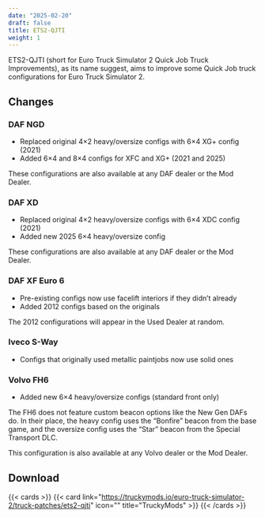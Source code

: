 ```yaml
---
date: "2025-02-20"
draft: false
title: ETS2-QJTI
weight: 1
---
```


ETS2-QJTI (short for Euro Truck Simulator 2 Quick Job Truck Improvements), as its name suggest, aims to improve some Quick Job truck configurations for Euro Truck Simulator 2.

## Changes

### DAF NGD

* Replaced original 4×2 heavy/oversize configs with 6×4 XG+ config (2021)
* Added 6×4 and 8×4 configs for XFC and XG+ (2021 and 2025)

These configurations are also available at any DAF dealer or the Mod Dealer.

### DAF XD

* Replaced original 4×2 heavy/oversize configs with 6×4 XDC config (2021)
* Added new 2025 6×4 heavy/oversize config

These configurations are also available at any DAF dealer or the Mod Dealer.

### DAF XF Euro 6

* Pre-existing configs now use facelift interiors if they didn’t already
* Added 2012 configs based on the originals

The 2012 configurations will appear in the Used Dealer at random.

### Iveco S-Way

* Configs that originally used metallic paintjobs now use solid ones

### Volvo FH6

* Added new 6×4 heavy/oversize configs (standard front only)

The FH6 does not feature custom beacon options like the New Gen DAFs do. In their place, the heavy config uses the “Bonfire” beacon from the base game, and the oversize config uses the “Star” beacon from the Special Transport DLC.

This configuration is also available at any Volvo dealer or the Mod Dealer.

## Download

{{< cards >}}
 {{< card link="https://truckymods.io/euro-truck-simulator-2/truck-patches/ets2-qjti" icon="" title="TruckyMods" >}}
{{< /cards >}}